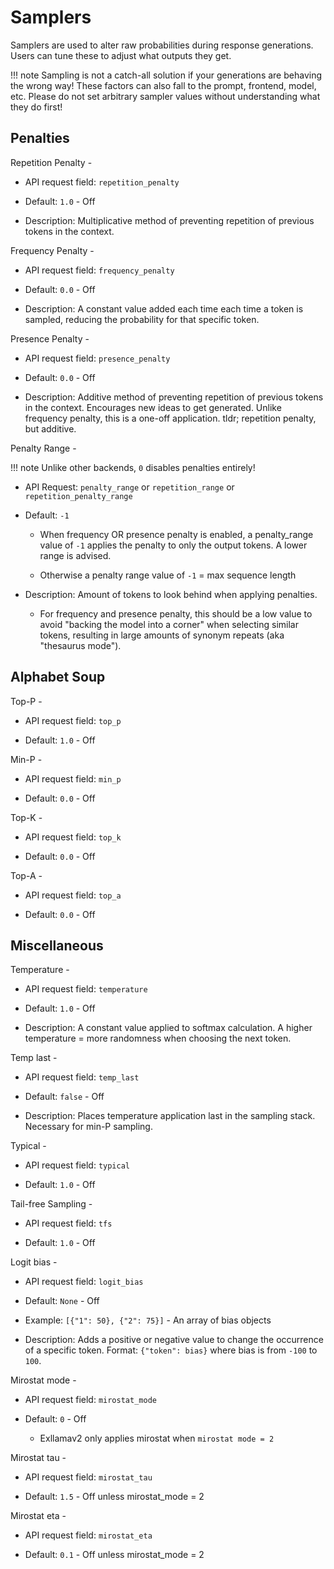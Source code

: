 # Samplers

Samplers are used to alter raw probabilities during response generations. Users can tune these to adjust what outputs they get.

!!! note
    Sampling is not a catch-all solution if your generations are behaving the wrong way! These factors can also fall to the prompt, frontend, model, etc. Please do not set arbitrary sampler values without understanding what they do first!

## Penalties

Repetition Penalty -

- API request field: `repetition_penalty`
  
- Default: `1.0` - Off
  
- Description: Multiplicative method of preventing repetition of previous tokens in the context.
  

Frequency Penalty -

- API request field: `frequency_penalty`
  
- Default: `0.0` - Off
  
- Description: A constant value added each time each time a token is sampled, reducing the probability for that specific token.
  

Presence Penalty -

- API request field: `presence_penalty`
  
- Default: `0.0` - Off
  
- Description: Additive method of preventing repetition of previous tokens in the context. Encourages new ideas to get generated. Unlike frequency penalty, this is a one-off application. tldr; repetition penalty, but additive.
  

Penalty Range -

!!! note
    Unlike other backends, `0` disables penalties entirely!

- API Request: `penalty_range` or `repetition_range` or `repetition_penalty_range`
  
- Default: `-1`
  
  - When frequency OR presence penalty is enabled, a penalty_range value of `-1` applies the penalty to only the output tokens. A lower range is advised.
    
  - Otherwise a penalty range value of `-1` = max sequence length
    
- Description: Amount of tokens to look behind when applying penalties.
  
  - For frequency and presence penalty, this should be a low value to avoid "backing the model into a corner" when selecting similar tokens, resulting in large amounts of synonym repeats (aka "thesaurus mode").

## Alphabet Soup

Top-P -

- API request field: `top_p`
  
- Default: `1.0` - Off
  

Min-P -

- API request field: `min_p`
  
- Default: `0.0` - Off
  

Top-K -

- API request field: `top_k`
  
- Default: `0.0` - Off
  

Top-A -

- API request field: `top_a`
  
- Default: `0.0` - Off
  

## Miscellaneous

Temperature -

- API request field: `temperature`
  
- Default: `1.0` - Off
  
- Description: A constant value applied to softmax calculation. A higher temperature = more randomness when choosing the next token.
  

Temp last -

- API request field: `temp_last`
  
- Default: `false` - Off
  
- Description: Places temperature application last in the sampling stack. Necessary for min-P sampling.
  

Typical -

- API request field: `typical`
  
- Default: `1.0` - Off
  

Tail-free Sampling -

- API request field: `tfs`
  
- Default: `1.0` - Off
  

Logit bias -

- API request field: `logit_bias`
  
- Default: `None` - Off
  
- Example: `[{"1": 50}, {"2": 75}]` - An array of bias objects
  
- Description: Adds a positive or negative value to change the occurrence of a specific token. Format: `{"token": bias}` where bias is from `-100` to `100`.
  

Mirostat mode -

- API request field: `mirostat_mode`
  
- Default: `0` - Off
  
  - Exllamav2 only applies mirostat when `mirostat mode = 2`

Mirostat tau -

- API request field: `mirostat_tau`
  
- Default: `1.5` - Off unless mirostat_mode = 2
  

Mirostat eta -

- API request field: `mirostat_eta`
  
- Default: `0.1` - Off unless mirostat_mode = 2